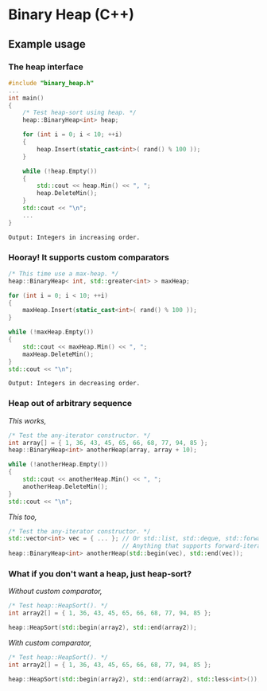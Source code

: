 Binary Heap (C++)
=================

## Example usage

### The heap interface

```c++
#include "binary_heap.h"
...
int main()
{
    /* Test heap-sort using heap. */
    heap::BinaryHeap<int> heap;

    for (int i = 0; i < 10; ++i)
    {
        heap.Insert(static_cast<int>( rand() % 100 ));
    }

    while (!heap.Empty())
    {
        std::cout << heap.Min() << ", ";
        heap.DeleteMin();
    }
    std::cout << "\n";
    ...
}
```

    Output: Integers in increasing order.

### Hooray! It supports custom comparators

```c++
/* This time use a max-heap. */
heap::BinaryHeap< int, std::greater<int> > maxHeap;

for (int i = 0; i < 10; ++i)
{
    maxHeap.Insert(static_cast<int>( rand() % 100 ));
}

while (!maxHeap.Empty())
{
    std::cout << maxHeap.Min() << ", ";
    maxHeap.DeleteMin();
}
std::cout << "\n";
```

    Output: Integers in decreasing order.

### Heap out of arbitrary sequence

_This works,_

```c++
/* Test the any-iterator constructor. */
int array[] = { 1, 36, 43, 45, 65, 66, 68, 77, 94, 85 };
heap::BinaryHeap<int> anotherHeap(array, array + 10);

while (!anotherHeap.Empty())
{
    std::cout << anotherHeap.Min() << ", ";
    anotherHeap.DeleteMin();
}
std::cout << "\n";
```

_This too,_

```c++
/* Test the any-iterator constructor. */
std::vector<int> vec = { ... }; // Or std::list, std::deque, std::forward_list
                                // Anything that supports forward-iterators will do
heap::BinaryHeap<int> anotherHeap(std::begin(vec), std::end(vec));
```

### What if you don't want a heap, just heap-sort?

_Without custom comparator,_

```c++
/* Test heap::HeapSort(). */
int array2[] = { 1, 36, 43, 45, 65, 66, 68, 77, 94, 85 };

heap::HeapSort(std::begin(array2), std::end(array2));
```

_With custom comparator,_

```c++
/* Test heap::HeapSort(). */
int array2[] = { 1, 36, 43, 45, 65, 66, 68, 77, 94, 85 };

heap::HeapSort(std::begin(array2), std::end(array2), std::less<int>());
```
